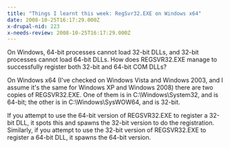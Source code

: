 ```yaml
---
title: "Things I learnt this week: RegSvr32.EXE on Windows x64"
date: 2008-10-25T16:17:29.000Z
x-drupal-nid: 223
x-needs-review: 2008-10-25T16:17:29.000Z
---
```

On Windows, 64-bit processes cannot load 32-bit DLLs, and 32-bit processes cannot load 64-bit DLLs. How does REGSVR32.EXE manage to successfully register both 32-bit and 64-bit COM DLLs?

On Windows x64 (I've checked on Windows Vista and Windows 2003, and I assume it's the same for Windows XP and Windows 2008) there are two copies of REGSVR32.EXE. One of them is in C:\Windows\System32, and is 64-bit; the other is in C:\Windows\SysWOW64, and is 32-bit.

If you attempt to use the 64-bit version of REGSVR32.EXE to register a 32-bit DLL, it spots this and spawns the 32-bit version to do the registration. Similarly, if you attempt to use the 32-bit version of REGSVR32.EXE to register a 64-bit DLL, it spawns the 64-bit version.